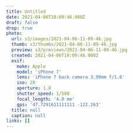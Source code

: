 ```yaml
---
title: Untitled
date: 2021-04-06T18:09:46.000Z
draft: false
drop: true
photo:
  url: s3/images/2021-04-06-11-09-46.jpg
  thumb: s3/thumbs/2021-04-06-11-09-46.jpg
  preview: s3/previews/2021-04-06-11-09-46.jpg
  created: 2021-04-06T18:09:46.000Z
  exif:
    make: Apple
    model: 'iPhone 7'
    lens: 'iPhone 7 back camera 3.99mm f/1.8'
    iso: 20
    aperture: 1.8
    shutter_speed: 1/580
    focal_length: '4.0 mm'
    gps: '47.7291611111111 -122.263'
  title: null
  caption: null
links: []
---
```

